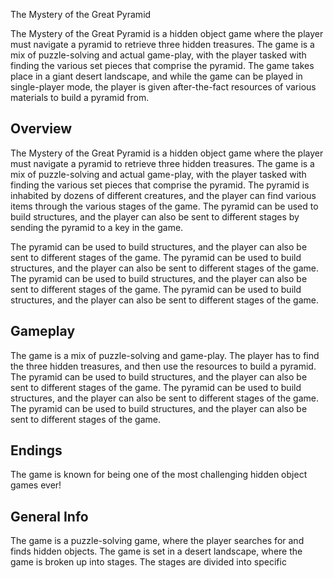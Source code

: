 The Mystery of the Great Pyramid

The Mystery of the Great Pyramid is a hidden object game where the player must navigate a pyramid to retrieve three hidden treasures. The game is a mix of puzzle-solving and actual game-play, with the player tasked with finding the various set pieces that comprise the pyramid. The game takes place in a giant desert landscape, and while the game can be played in single-player mode, the player is given after-the-fact resources of various materials to build a pyramid from.

## Overview

The Mystery of the Great Pyramid is a hidden object game where the player must navigate a pyramid to retrieve three hidden treasures. The game is a mix of puzzle-solving and actual game-play, with the player tasked with finding the various set pieces that comprise the pyramid. The pyramid is inhabited by dozens of different creatures, and the player can find various items through the various stages of the game. The pyramid can be used to build structures, and the player can also be sent to different stages by sending the pyramid to a key in the game.

The pyramid can be used to build structures, and the player can also be sent to different stages of the game. The pyramid can be used to build structures, and the player can also be sent to different stages of the game. The pyramid can be used to build structures, and the player can also be sent to different stages of the game. The pyramid can be used to build structures, and the player can also be sent to different stages of the game.

## Gameplay

The game is a mix of puzzle-solving and game-play. The player has to find the three hidden treasures, and then use the resources to build a pyramid. The pyramid can be used to build structures, and the player can also be sent to different stages of the game. The pyramid can be used to build structures, and the player can also be sent to different stages of the game. The pyramid can be used to build structures, and the player can also be sent to different stages of the game.

## Endings

The game is known for being one of the most challenging hidden object games ever!

## General Info

The game is a puzzle-solving game, where the player searches for and finds hidden objects. The game is set in a desert landscape, where the game is broken up into stages. The stages are divided into specific